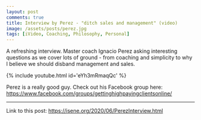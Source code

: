 ```yaml
---
layout: post
comments: true
title: Interview by Perez - "ditch sales and management" (video)
image: /assets/posts/perez.jpg
tags: [iVideo, Coaching, Philosophy, Personal]
---
```


A refreshing interview. Master coach Ignacio Perez asking interesting
questions as we cover lots of ground - from coaching and simplicity to why I
believe we should disband management and sales.

{% include youtube.html id='eYh3mRmaqQc' %}

Perez is a really good guy. Check out his Facebook group here:
https://www.facebook.com/groups/gettinghighpayingclientsonline/

---
Link to this post: <https://isene.org/2020/06/PerezInterview.html>
